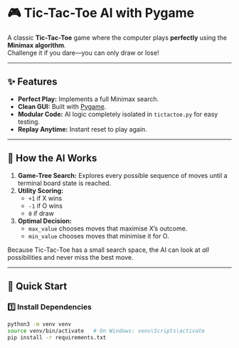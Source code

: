 # 🎮 Tic-Tac-Toe AI with Pygame

A classic **Tic-Tac-Toe** game where the computer plays **perfectly** using the **Minimax algorithm**.  
Challenge it if you dare—you can only draw or lose!

---

## ✨ Features

- **Perfect Play:** Implements a full Minimax search.  
- **Clean GUI:** Built with [Pygame](https://www.pygame.org/).  
- **Modular Code:** AI logic completely isolated in `tictactoe.py` for easy testing.  
- **Replay Anytime:** Instant reset to play again.

---

## 🧠 How the AI Works

1. **Game-Tree Search:** Explores every possible sequence of moves until a terminal board state is reached.  
2. **Utility Scoring:**  
   - `+1` if X wins  
   - `-1` if O wins  
   - `0` if draw  
3. **Optimal Decision:**  
   - `max_value` chooses moves that maximise X’s outcome.  
   - `min_value` chooses moves that minimise it for O.  

Because Tic-Tac-Toe has a small search space, the AI can look at *all* possibilities and never miss the best move.

---

## 🚀 Quick Start

### 1️⃣ Install Dependencies
```bash
python3 -m venv venv
source venv/bin/activate   # On Windows: venv\Scripts\activate
pip install -r requirements.txt
